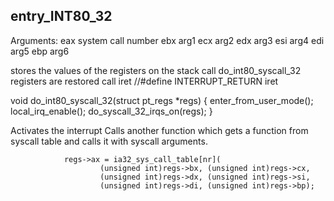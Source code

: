 entry_INT80_32
---------------

Arguments:
 eax  system call number
 ebx  arg1
 ecx  arg2
 edx  arg3
 esi  arg4
 edi  arg5
 ebp  arg6

stores the values of the registers on the stack
call do_int80_syscall_32
registers are restored
call iret               //#define INTERRUPT_RETURN iret

 void do_int80_syscall_32(struct pt_regs *regs)
{
        enter_from_user_mode();
        local_irq_enable();
        do_syscall_32_irqs_on(regs);
}

Activates the interrupt
Calls another function which gets a function from syscall table and calls it with syscall arguments.

                regs->ax = ia32_sys_call_table[nr](
                        (unsigned int)regs->bx, (unsigned int)regs->cx,
                        (unsigned int)regs->dx, (unsigned int)regs->si,
                        (unsigned int)regs->di, (unsigned int)regs->bp);

